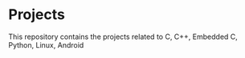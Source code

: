 # Projects
This repository contains the projects related to C, C++, Embedded C, Python, Linux, Android
